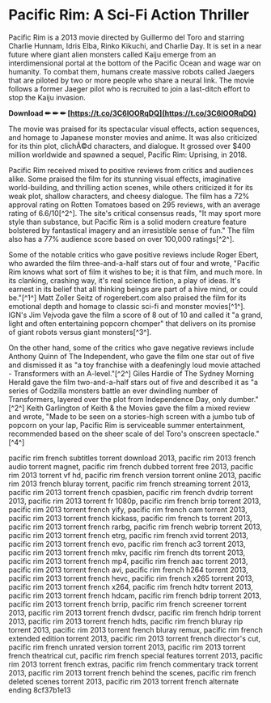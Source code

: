 # Pacific Rim: A Sci-Fi Action Thriller
 
Pacific Rim is a 2013 movie directed by Guillermo del Toro and starring Charlie Hunnam, Idris Elba, Rinko Kikuchi, and Charlie Day. It is set in a near future where giant alien monsters called Kaiju emerge from an interdimensional portal at the bottom of the Pacific Ocean and wage war on humanity. To combat them, humans create massive robots called Jaegers that are piloted by two or more people who share a neural link. The movie follows a former Jaeger pilot who is recruited to join a last-ditch effort to stop the Kaiju invasion.
 
**Download ✏ ✏ ✏ [https://t.co/3C6lOORqDQ](https://t.co/3C6lOORqDQ)**


 
The movie was praised for its spectacular visual effects, action sequences, and homage to Japanese monster movies and anime. It was also criticized for its thin plot, clichÃ©d characters, and dialogue. It grossed over $400 million worldwide and spawned a sequel, Pacific Rim: Uprising, in 2018.

Pacific Rim received mixed to positive reviews from critics and audiences alike. Some praised the film for its stunning visual effects, imaginative world-building, and thrilling action scenes, while others criticized it for its weak plot, shallow characters, and cheesy dialogue. The film has a 72% approval rating on Rotten Tomatoes based on 295 reviews, with an average rating of 6.6/10[^2^]. The site's critical consensus reads, "It may sport more style than substance, but Pacific Rim is a solid modern creature feature bolstered by fantastical imagery and an irresistible sense of fun." The film also has a 77% audience score based on over 100,000 ratings[^2^].
 
Some of the notable critics who gave positive reviews include Roger Ebert, who awarded the film three-and-a-half stars out of four and wrote, "Pacific Rim knows what sort of film it wishes to be; it is that film, and much more. In its clanking, crashing way, it's real science fiction, a play of ideas. It's earnest in its belief that all thinking beings are part of a hive mind, or could be."[^1^] Matt Zoller Seitz of rogerebert.com also praised the film for its emotional depth and homage to classic sci-fi and monster movies[^1^]. IGN's Jim Vejvoda gave the film a score of 8 out of 10 and called it "a grand, light and often entertaining popcorn chomper" that delivers on its promise of giant robots versus giant monsters[^3^].
 
On the other hand, some of the critics who gave negative reviews include Anthony Quinn of The Independent, who gave the film one star out of five and dismissed it as "a toy franchise with a deafeningly loud movie attached - Transformers with an A-level."[^2^] Giles Hardie of The Sydney Morning Herald gave the film two-and-a-half stars out of five and described it as "a series of Godzilla monsters battle an ever dwindling number of Transformers, layered over the plot from Independence Day, only dumber."[^2^] Keith Garlington of Keith & the Movies gave the film a mixed review and wrote, "Made to be seen on a stories-high screen with a jumbo tub of popcorn on your lap, Pacific Rim is serviceable summer entertainment, recommended based on the sheer scale of del Toro's onscreen spectacle."[^4^]
 
pacific rim french subtitles torrent download 2013,  pacific rim 2013 french audio torrent magnet,  pacific rim french dubbed torrent free 2013,  pacific rim 2013 torrent vf hd,  pacific rim french version torrent online 2013,  pacific rim 2013 french bluray torrent,  pacific rim french streaming torrent 2013,  pacific rim 2013 torrent french cpasbien,  pacific rim french dvdrip torrent 2013,  pacific rim 2013 torrent fr 1080p,  pacific rim french brrip torrent 2013,  pacific rim 2013 torrent french yify,  pacific rim french cam torrent 2013,  pacific rim 2013 torrent french kickass,  pacific rim french ts torrent 2013,  pacific rim 2013 torrent french rarbg,  pacific rim french webrip torrent 2013,  pacific rim 2013 torrent french etrg,  pacific rim french xvid torrent 2013,  pacific rim 2013 torrent french evo,  pacific rim french ac3 torrent 2013,  pacific rim 2013 torrent french mkv,  pacific rim french dts torrent 2013,  pacific rim 2013 torrent french mp4,  pacific rim french aac torrent 2013,  pacific rim 2013 torrent french avi,  pacific rim french h264 torrent 2013,  pacific rim 2013 torrent french hevc,  pacific rim french x265 torrent 2013,  pacific rim 2013 torrent french x264,  pacific rim french hdtv torrent 2013,  pacific rim 2013 torrent french hdcam,  pacific rim french bdrip torrent 2013,  pacific rim 2013 torrent french brrip,  pacific rim french screener torrent 2013,  pacific rim 2013 torrent french dvdscr,  pacific rim french hdrip torrent 2013,  pacific rim 2013 torrent french hdts,  pacific rim french bluray rip torrent 2013,  pacific rim 2013 torrent french bluray remux,  pacific rim french extended edition torrent 2013,  pacific rim 2013 torrent french director's cut,  pacific rim french unrated version torrent 2013,  pacific rim 2013 torrent french theatrical cut,  pacific rim french special features torrent 2013,  pacific rim 2013 torrent french extras,  pacific rim french commentary track torrent 2013,  pacific rim 2013 torrent french behind the scenes,  pacific rim french deleted scenes torrent 2013,  pacific rim 2013 torrent french alternate ending
 8cf37b1e13
 
